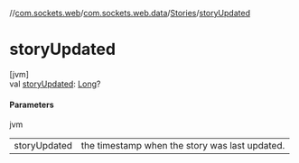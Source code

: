 //[com.sockets.web](../../../index.md)/[com.sockets.web.data](../index.md)/[Stories](index.md)/[storyUpdated](story-updated.md)

# storyUpdated

[jvm]\
val [storyUpdated](story-updated.md): [Long](https://kotlinlang.org/api/latest/jvm/stdlib/kotlin/-long/index.html)?

#### Parameters

jvm

| | |
|---|---|
| storyUpdated | the timestamp when the story was last updated. |
